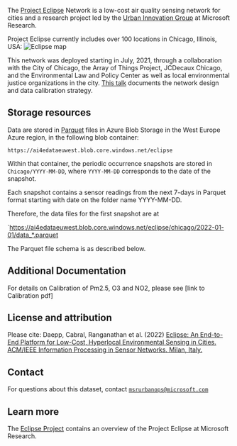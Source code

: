 The [Project Eclipse](https://www.microsoft.com/en-us/research/project/project-eclipse/) Network is a low-cost air quality sensing network for cities and a research project led by the [Urban Innovation Group]( https://www.microsoft.com/en-us/research/urban-innovation-research/) at Microsoft Research.

Project Eclipse currently includes over 100 locations in Chicago, Illinois, USA: ![Eclipse map](chicago.png)

This network was deployed starting in July, 2021, through a collaboration with the City of Chicago, the Array of Things Project, JCDecaux Chicago, and the Environmental Law and Policy Center as well as local environmental justice organizations in the city. [This talk]( https://www.microsoft.com/en-us/research/video/technology-demo-project-eclipse-hyperlocal-air-quality-monitoring-for-cities/) documents the network design and data calibration strategy.

## Storage resources

Data are stored in [Parquet](https://parquet.apache.org/) files in Azure Blob Storage in the West Europe Azure region, in the following blob container:

`https://ai4edataeuwest.blob.core.windows.net/eclipse`

Within that container, the periodic occurrence snapshots are stored in `Chicago/YYYY-MM-DD`, where `YYYY-MM-DD` corresponds to the date of the snapshot.

Each snapshot contains a sensor readings from the next 7-days in Parquet format starting with date on the folder name YYYY-MM-DD.

Therefore, the data files for the first snapshot are at

`https://ai4edataeuwest.blob.core.windows.net/eclipse/chicago/2022-01-01/data_*.parquet

The Parquet file schema is as described below. 

## Additional Documentation
For details on Calibration of Pm2.5, O3 and NO2, please see
[link to Calibration pdf]

## License and attribution
Please cite: Daepp, Cabral, Ranganathan et al. (2022) [Eclipse: An End-to-End Platform for Low-Cost, Hyperlocal Environmental Sensing in Cities. ACM/IEEE Information Processing in Sensor Networks. Milan, Italy.](https://www.microsoft.com/en-us/research/uploads/prod/2022/05/ACM_2022-IPSN_FINAL_Eclipse.pdf)

## Contact

For questions about this dataset, contact [`msrurbanops@microsoft.com`](mailto:msrurbanops@microsoft.com?subject=eclipse%20question) 


## Learn more

The [Eclipse Project](https://www.microsoft.com/en-us/research/urban-innovation-research/) contains an overview of the Project Eclipse at Microsoft Research.

